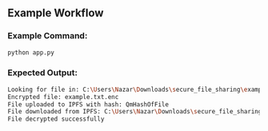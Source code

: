 ## Example Workflow

### Example Command:

```bash
python app.py
```

### Expected Output:

```bash
Looking for file in: C:\Users\Nazar\Downloads\secure_file_sharing\example.txt
Encrypted file: example.txt.enc
File uploaded to IPFS with hash: QmHashOfFile
File downloaded from IPFS: C:\Users\Nazar\Downloads\secure_file_sharing\downloaded_example.txt
File decrypted successfully
```